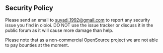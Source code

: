 ## Security Policy

Please send an email to <a href='mailto:suyadi.1992@gmail.com'>suyadi.1992@gmail.com</a>
to report  any security issue you find in oioioi.
DO NOT use the issue tracker or discuss it in the public forum as it will cause more damage than help.

Please note that as a non-commercial OpenSource project we are not able to pay bounties at the moment.
